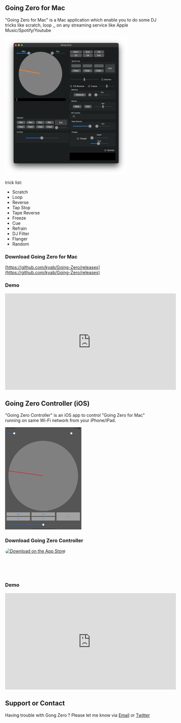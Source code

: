 ## Going Zero for Mac

"Going Zero for Mac" is a Mac application which enable you to do some DJ tricks like scratch, loop ,, on any streaming service like Apple Music/Spotify/Youtube

<img src="./GoingZero_forMac.png" alt="Going Zero for Mac" width="400"/>

trick list:
- Scratch
- Loop
- Reverse
- Tap Stop
- Tape Reverse
- Freeze
- Cue
- Refrain
- DJ Filter
- Flanger
- Random

### Download Going Zero for Mac
[https://github.com/kyab/Going-Zero/releases](https://github.com/kyab/Going-Zero/releases)

### Demo
<iframe width="560" height="315" src="https://www.youtube.com/embed/wMbHxi1-s9s" title="YouTube video player" frameborder="0" allow="accelerometer; autoplay; clipboard-write; encrypted-media; gyroscope; picture-in-picture" allowfullscreen></iframe>


## Going Zero Controller (iOS)
"Going Zero Controller" is an iOS app to control "Going Zero for Mac" running on same Wi-Fi network from your iPhone/iPad.

<img src="./GoingZero_iPad.png" alt="Going Zero Controller" width="250"/>

### Download Going Zero Controller
<a href="https://apps.apple.com/us/app/going-zero-controller/id1599751780?itsct=apps_box_badge&amp;itscg=30200" style="display: inline-block; overflow: hidden; border-top-left-radius: 13px; border-top-right-radius: 13px; border-bottom-right-radius: 13px; border-bottom-left-radius: 13px; width: 250px; height: 83px;"><img src="https://tools.applemediaservices.com/api/badges/download-on-the-app-store/black/en-us?size=250x83&amp;releaseDate=1641254400&h=ddfff0c3bd61d9f88f53494b401881d3" alt="Download on the App Store" style="border-top-left-radius: 13px; border-top-right-radius: 13px; border-bottom-right-radius: 13px; border-bottom-left-radius: 13px; width: 250px; height: 83px;"></a>


### Demo
<iframe width="560" height="315" src="https://www.youtube.com/embed/KmAr8PCVP08" title="YouTube video player" frameborder="0" allow="accelerometer; autoplay; clipboard-write; encrypted-media; gyroscope; picture-in-picture" allowfullscreen></iframe>




## Support or Contact
Having trouble with Gong Zero ? Please let me know via [Email](mailto:kyossi212@gmail.com) or [Twitter](https://twitter.com/kyab212)
